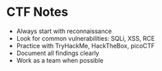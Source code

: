 # CTF Notes

- Always start with reconnaissance  
- Look for common vulnerabilities: SQLi, XSS, RCE  
- Practice with TryHackMe, HackTheBox, picoCTF  
- Document all findings clearly  
- Work as a team when possible
